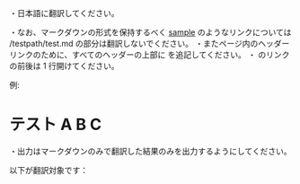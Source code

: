 ・日本語に翻訳してください。

・なお、マークダウンの形式を保持するべく [sample](/testpath/test.md) のようなリンクについては /testpath/test.md の部分は翻訳しないでください。
・またページ内のヘッダーリンクのために、すべてのヘッダーの上部に <a name=ヘッダーのリンク名></a> を追記してください。
・<a></a> のリンクの前後は 1 行開けてください。

例:

<a name=test-a-b-c></a>

# テスト A B C

・出力はマークダウンのみで翻訳した結果のみを出力するようにしてください。

以下が翻訳対象です：


